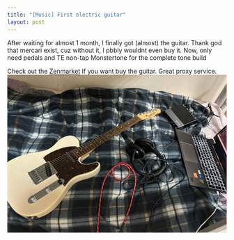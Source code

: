 ```yaml
---
title: "[Music] First electric guitar"
layout: post
---
```


After waiting for almost 1 month, I finally got (almost) the guitar. Thank god that mercari exist, cuz without it, I pbbly wouldnt even buy it. Now, only need pedals and TE non-tap Monstertone for the complete tone build

Check out the [Zenmarket](https://zenmarket.jp) If you want buy the guitar. Great proxy service.
![guitar pic](../images/2025-02-18-[Personal]-First-electric-guitar/image.png)

